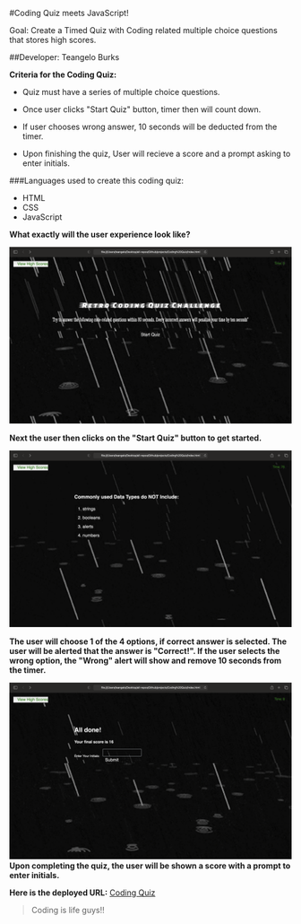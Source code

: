 #Coding Quiz meets JavaScript!

Goal: Create a Timed Quiz with Coding related multiple choice questions that stores high scores.

##Developer: Teangelo Burks

**Criteria for the Coding Quiz:**

* Quiz must have a series of multiple choice questions.

* Once user clicks "Start Quiz" button, timer then will count down.

* If user chooses wrong answer, 10 seconds will be deducted from the timer.

* Upon finishing the quiz, User will recieve a score and a prompt asking to enter initials.

###Languages used to create this coding quiz:
* HTML
* CSS
* JavaScript

**What exactly will the user experience look like?**

![Coding Quiz Interface](/images/Screenshot1.png)

**Next the user then clicks on the "Start Quiz" button to get started.**

![Coding Quiz Questions Page](/images/screenshot2.png)

**The user will choose 1 of the 4 options, if correct answer is selected. The user will be alerted that the answer is "Correct!". If the user selects the wrong option, the "Wrong" alert will show and remove 10 seconds from the timer.**

![Final Page showing Score](/images/screenshot3.png)
**Upon completing the quiz, the user will be shown a score with a prompt to enter initials.**

**Here is the deployed URL:** [Coding Quiz](https://teangelo1.github.io/Coding-Quiz/)
>Coding is life guys!!
